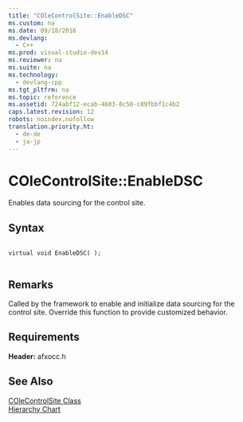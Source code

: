 ```yaml
---
title: "COleControlSite::EnableDSC"
ms.custom: na
ms.date: 09/18/2016
ms.devlang: 
  - C++
ms.prod: visual-studio-dev14
ms.reviewer: na
ms.suite: na
ms.technology: 
  - devlang-cpp
ms.tgt_pltfrm: na
ms.topic: reference
ms.assetid: 724abf12-ecab-4603-8c58-c89fbbf1c4b2
caps.latest.revision: 12
robots: noindex,nofollow
translation.priority.ht: 
  - de-de
  - ja-jp
---
```

# COleControlSite::EnableDSC
Enables data sourcing for the control site.  
  
## Syntax  
  
```  
  
virtual void EnableDSC( );  
  
```  
  
## Remarks  
 Called by the framework to enable and initialize data sourcing for the control site. Override this function to provide customized behavior.  
  
## Requirements  
 **Header:** afxocc.h  
  
## See Also  
 [COleControlSite Class](../vs140/COleControlSite-Class.md)   
 [Hierarchy Chart](../vs140/Hierarchy-Chart.md)